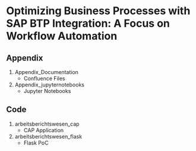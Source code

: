 # Optimizing Business Processes with SAP BTP Integration: A Focus on Workflow Automation

## Appendix 
1) Appendix_Documentation
   - Confluence Files
2) Appendix_jupyternotebooks
   - Jupyter Notebooks
## Code
1) arbeitsberichtswesen_cap
    - CAP Application 
2) arbeitsberichtswesen_flask
    - Flask PoC
